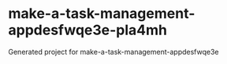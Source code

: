 # make-a-task-management-appdesfwqe3e-pla4mh
Generated project for make-a-task-management-appdesfwqe3e
